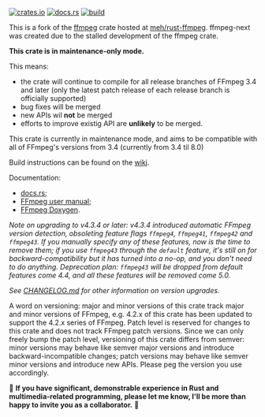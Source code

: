 [![crates.io](https://img.shields.io/crates/v/ffmpeg-next.svg)](https://crates.io/crates/ffmpeg-next)
[![docs.rs](https://docs.rs/ffmpeg-next/badge.svg)](https://docs.rs/ffmpeg-next/)
[![build](https://github.com/zmwangx/rust-ffmpeg/workflows/build/badge.svg)](https://github.com/zmwangx/rust-ffmpeg/actions)

This is a fork of the [ffmpeg](https://crates.io/crates/ffmpeg) crate hosted at [meh/rust-ffmpeg](https://github.com/meh/rust-ffmpeg).
ffmpeg-next was created due to the stalled development of the ffmpeg crate.

**This crate is in maintenance-only mode.**

This means:
 - the crate will continue to compile for all release branches of FFmpeg 3.4 and later (only the latest patch release of each release branch is officially supported)
 - bug fixes will be merged
 - new APIs wil **not** be merged
 - efforts to improve existig API are **unlikely** to be merged.

This crate is currently in maintenance mode, and aims to be compatible with all of FFmpeg's versions from 3.4
(currently from 3.4 til 8.0)

Build instructions can be found on the [wiki](https://github.com/zmwangx/rust-ffmpeg/wiki/Notes-on-building).

Documentation:

- [docs.rs](https://docs.rs/ffmpeg-next/);
- [FFmpeg user manual](https://ffmpeg.org/ffmpeg-all.html);
- [FFmpeg Doxygen](https://ffmpeg.org/doxygen/trunk/).

*Note on upgrading to v4.3.4 or later: v4.3.4 introduced automatic FFmpeg version detection, obsoleting feature flags `ffmpeg4`, `ffmpeg41`, `ffmpeg42` and `ffmpeg43`. If you manually specify any of these features, now is the time to remove them; if you use `ffmpeg43` through the `default` feature, it's still on for backward-compatibility but it has turned into a no-op, and you don't need to do anything. Deprecation plan: `ffmpeg43` will be dropped from default features come 4.4, and all these features will be removed come 5.0.*

*See [CHANGELOG.md](CHANGELOG.md) for other information on version upgrades.*

A word on versioning: major and minor versions of this crate track major and minor versions of FFmpeg, e.g. 4.2.x of this crate has been updated to support the 4.2.x series of FFmpeg. Patch level is reserved for changes to this crate and does not track FFmpeg patch versions. Since we can only freely bump the patch level, versioning of this crate differs from semver: minor versions may behave like semver major versions and introduce backward-incompatible changes; patch versions may behave like semver minor versions and introduce new APIs. Please peg the version you use accordingly.

🤝 **If you have significant, demonstrable experience in Rust and multimedia-related programming, please let me know, I'll be more than happy to invite you as a collaborator.** 🤝
